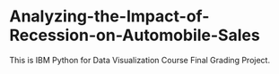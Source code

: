 # Analyzing-the-Impact-of-Recession-on-Automobile-Sales
This is IBM Python for Data Visualization Course Final Grading Project.
